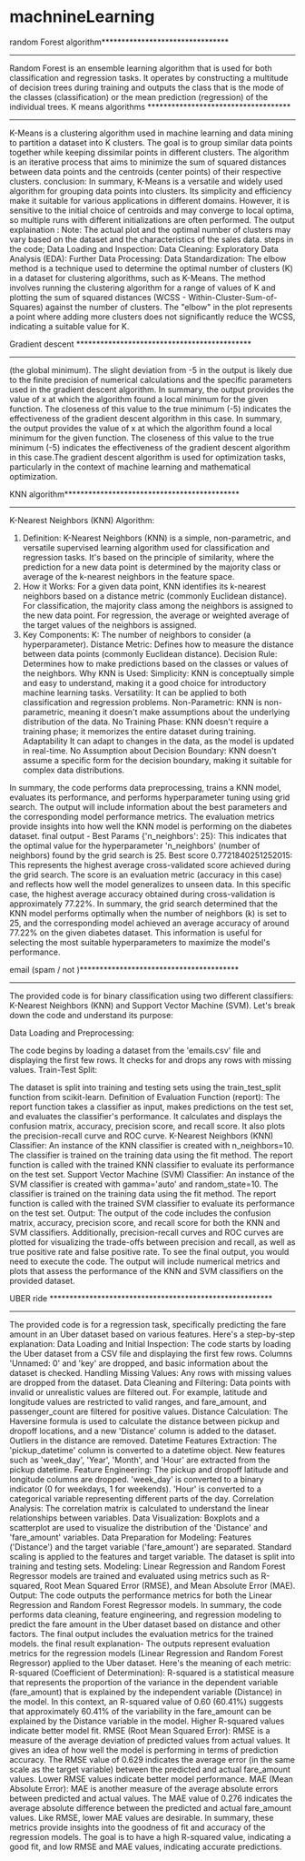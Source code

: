 # machnineLearning
random Forest algorithm********************************
********************************************************
Random Forest is an ensemble learning algorithm that is used for both classification and regression tasks. It operates by constructing a multitude of decision trees during training and outputs the class that is the mode of the classes (classification) or the mean prediction (regression) of the individual trees.
K means algorithms ************************************
****************************************************
K-Means is a clustering algorithm used in machine learning and data mining to partition a dataset into K clusters. The goal is to group similar data points together while keeping dissimilar points in different clusters. The algorithm is an iterative process that aims to minimize the sum of squared distances between data points and the centroids (center points) of their respective clusters.
conclusion:
In summary, K-Means is a versatile and widely used algorithm for grouping data points into clusters. Its simplicity and efficiency make it suitable for various applications in different domains. However, it is sensitive to the initial choice of centroids and may converge to local optima, so multiple runs with different initializations are often performed.
The output explaination :
Note: The actual plot and the optimal number of clusters may vary based on the dataset and the characteristics of the sales data.
steps in the code;
Data Loading and Inspection:
Data Cleaning:
Exploratory Data Analysis (EDA):
Further Data Processing:
Data Standardization:
The elbow method is a technique used to determine the optimal number of clusters (K) in a dataset for clustering algorithms, such as K-Means. The method involves running the clustering algorithm for a range of values of K and plotting the sum of squared distances (WCSS - Within-Cluster-Sum-of-Squares) against the number of clusters. The "elbow" in the plot represents a point where adding more clusters does not significantly reduce the WCSS, indicating a suitable value for K.

Gradient descent ********************************************
************************************************************
(the global minimum). The slight deviation from -5 in the output is likely due to the finite precision of numerical calculations and the specific parameters used in the gradient descent algorithm.
In summary, the output provides the value of x at which the algorithm found a local minimum for the given function. The closeness of this value to the true minimum (-5) indicates the effectiveness of the gradient descent algorithm in this case.
In summary, the output provides the value of x at which the algorithm found a local minimum for the given function. The closeness of this value to the true minimum (-5) indicates the effectiveness of the gradient descent algorithm in this case.The gradient descent algorithm is used for optimization tasks, particularly in the context of machine learning and mathematical optimization.

KNN algorithm********************************************
***********************************************************
K-Nearest Neighbors (KNN) Algorithm:
1. Definition:
K-Nearest Neighbors (KNN) is a simple, non-parametric, and versatile supervised learning algorithm used for classification and regression tasks. It's based on the principle of similarity, where the prediction for a new data point is determined by the majority class or average of the k-nearest neighbors in the feature space.
2. How it Works:
For a given data point, KNN identifies its k-nearest neighbors based on a distance metric (commonly Euclidean distance).
For classification, the majority class among the neighbors is assigned to the new data point.
For regression, the average or weighted average of the target values of the neighbors is assigned.
3. Key Components:
K: The number of neighbors to consider (a hyperparameter).
Distance Metric: Defines how to measure the distance between data points (commonly Euclidean distance).
Decision Rule: Determines how to make predictions based on the classes or values of the neighbors.
Why KNN is Used:
Simplicity:
KNN is conceptually simple and easy to understand, making it a good choice for introductory machine learning tasks.
Versatility:
It can be applied to both classification and regression problems.
Non-Parametric:
KNN is non-parametric, meaning it doesn't make assumptions about the underlying distribution of the data.
No Training Phase:
KNN doesn't require a training phase; it memorizes the entire dataset during training.
Adaptability
It can adapt to changes in the data, as the model is updated in real-time.
No Assumption about Decision Boundary:
KNN doesn't assume a specific form for the decision boundary, making it suitable for complex data distributions.

In summary, the code performs data preprocessing, trains a KNN model, evaluates its performance, and performs hyperparameter tuning using grid search. The output will include information about the best parameters and the corresponding model performance metrics. The evaluation metrics provide insights into how well the KNN model is performing on the diabetes dataset.
final output - 
Best Params {'n_neighbors': 25}:
This indicates that the optimal value for the hyperparameter 'n_neighbors' (number of neighbors) found by the grid search is 25.
Best score 0.7721840251252015:
This represents the highest average cross-validated score achieved during the grid search. The score is an evaluation metric (accuracy in this case) and reflects how well the model generalizes to unseen data.
In this specific case, the highest average accuracy obtained during cross-validation is approximately 77.22%.
In summary, the grid search determined that the KNN model performs optimally when the number of neighbors (k) is set to 25, and the corresponding model achieved an average accuracy of around 77.22% on the given diabetes dataset. This information is useful for selecting the most suitable hyperparameters to maximize the model's performance.

email (spam / not )****************************************
************************************************************
The provided code is for binary classification using two different classifiers: K-Nearest Neighbors (KNN) and Support Vector Machine (SVM). Let's break down the code and understand its purpose:

Data Loading and Preprocessing:

The code begins by loading a dataset from the 'emails.csv' file and displaying the first few rows.
It checks for and drops any rows with missing values.
Train-Test Split:

The dataset is split into training and testing sets using the train_test_split function from scikit-learn.
Definition of Evaluation Function (report):
The report function takes a classifier as input, makes predictions on the test set, and evaluates the classifier's performance.
It calculates and displays the confusion matrix, accuracy, precision score, and recall score.
It also plots the precision-recall curve and ROC curve.
K-Nearest Neighbors (KNN) Classifier:
An instance of the KNN classifier is created with n_neighbors=10.
The classifier is trained on the training data using the fit method.
The report function is called with the trained KNN classifier to evaluate its performance on the test set.
Support Vector Machine (SVM) Classifier:
An instance of the SVM classifier is created with gamma='auto' and random_state=10.
The classifier is trained on the training data using the fit method.
The report function is called with the trained SVM classifier to evaluate its performance on the test set.
Output:
The output of the code includes the confusion matrix, accuracy, precision score, and recall score for both the KNN and SVM classifiers.
Additionally, precision-recall curves and ROC curves are plotted for visualizing the trade-offs between precision and recall, as well as true positive rate and false positive rate.
To see the final output, you would need to execute the code. The output will include numerical metrics and plots that assess the performance of the KNN and SVM classifiers on the provided dataset.

UBER ride ********************************************************
********************************************************************
The provided code is for a regression task, specifically predicting the fare amount in an Uber dataset based on various features. Here's a step-by-step explanation:
Data Loading and Initial Inspection:
The code starts by loading the Uber dataset from a CSV file and displaying the first few rows.
Columns 'Unnamed: 0' and 'key' are dropped, and basic information about the dataset is checked.
Handling Missing Values:
Any rows with missing values are dropped from the dataset.
Data Cleaning and Filtering:
Data points with invalid or unrealistic values are filtered out. For example, latitude and longitude values are restricted to valid ranges, and fare_amount, and passenger_count are filtered for positive values.
Distance Calculation:
The Haversine formula is used to calculate the distance between pickup and dropoff locations, and a new 'Distance' column is added to the dataset.
Outliers in the distance are removed.
Datetime Features Extraction:
The 'pickup_datetime' column is converted to a datetime object.
New features such as 'week_day', 'Year', 'Month', and 'Hour' are extracted from the pickup datetime.
Feature Engineering:
The pickup and dropoff latitude and longitude columns are dropped.
'week_day' is converted to a binary indicator (0 for weekdays, 1 for weekends).
'Hour' is converted to a categorical variable representing different parts of the day.
Correlation Analysis:
The correlation matrix is calculated to understand the linear relationships between variables.
Data Visualization:
Boxplots and a scatterplot are used to visualize the distribution of the 'Distance' and 'fare_amount' variables.
Data Preparation for Modeling:
Features ('Distance') and the target variable ('fare_amount') are separated.
Standard scaling is applied to the features and target variable.
The dataset is split into training and testing sets.
Modeling:
Linear Regression and Random Forest Regressor models are trained and evaluated using metrics such as R-squared, Root Mean Squared Error (RMSE), and Mean Absolute Error (MAE).
Output:
The code outputs the performance metrics for both the Linear Regression and Random Forest Regressor models.
In summary, the code performs data cleaning, feature engineering, and regression modeling to predict the fare amount in the Uber dataset based on distance and other factors. The final output includes the evaluation metrics for the trained models.
the final result explanation-
The outputs represent evaluation metrics for the regression models (Linear Regression and Random Forest Regressor) applied to the Uber dataset. Here's the meaning of each metric:
R-squared (Coefficient of Determination):
R-squared is a statistical measure that represents the proportion of the variance in the dependent variable (fare_amount) that is explained by the independent variable (Distance) in the model.
In this context, an R-squared value of 0.60 (60.41%) suggests that approximately 60.41% of the variability in the fare_amount can be explained by the Distance variable in the model. Higher R-squared values indicate better model fit.
RMSE (Root Mean Squared Error):
RMSE is a measure of the average deviation of predicted values from actual values. It gives an idea of how well the model is performing in terms of prediction accuracy.
The RMSE value of 0.629 indicates the average error (in the same scale as the target variable) between the predicted and actual fare_amount values. Lower RMSE values indicate better model performance.
MAE (Mean Absolute Error):
MAE is another measure of the average absolute errors between predicted and actual values.
The MAE value of 0.276 indicates the average absolute difference between the predicted and actual fare_amount values. Like RMSE, lower MAE values are desirable.
In summary, these metrics provide insights into the goodness of fit and accuracy of the regression models. The goal is to have a high R-squared value, indicating a good fit, and low RMSE and MAE values, indicating accurate predictions.




